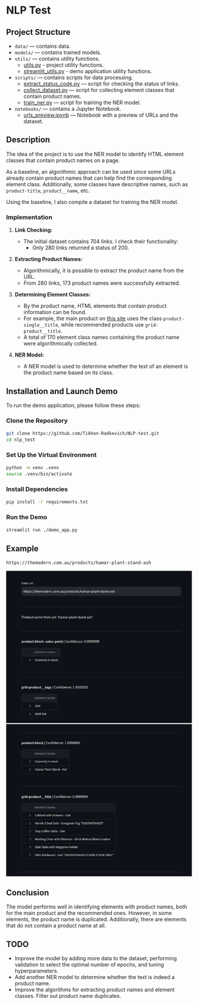 # NLP Test

## Project Structure
- `data/` — contains data.
- `models/` — contains trained models.
- `utils/` — contains utility functions.
    - [utils.py](utils/utils.py) - project utility functions.
    - [streamlit_utils.py](utils/streamlit_utils.py) - demo application utility functions.
- `scripts/` — contains scripts for data processing.
  - [extract_status_code.py](scripts/extract_status_code.py) — script for checking the status of links.
  - [collect_dataset.py](scripts/collect_dataset.py) — script for collecting element classes that contain product names.
  - [train_ner.py](scripts/train_ner.py) — script for training the NER model.
- `notebooks/` — contains a Jupyter Notebook.
  - [urls_preview.ipynb](notebooks/urls_preview.ipynb) — Notebook with a preview of URLs and the dataset.

## Description

The idea of the project is to use the NER model to identify HTML element classes that contain product names on a page.

As a baseline, an algorithmic approach can be used since some URLs already contain product names that can help find the corresponding element class. Additionally, some classes have descriptive names, such as `product-title`, `product__name`, etc.

Using the baseline, I also compile a dataset for training the NER model.

### Implementation

1. **Link Checking:**
   - The initial dataset contains 704 links. I check their functionality:
     - Only 280 links returned a status of 200.

2. **Extracting Product Names:**
   - Algorithmically, it is possible to extract the product name from the URL.
   - From 280 links, 173 product names were successfully extracted.

3. **Determining Element Classes:**
   - By the product name, HTML elements that contain product information can be found.
   - For example, the main product on [this site](https://themodern.com.au/products/hamar-plant-stand-ash) uses the class `product-single__title`, while recommended products use `grid-product__title`.
   - A total of 170 element class names containing the product name were algorithmically collected.

4. **NER Model:**
   - A NER model is used to determine whether the text of an element is the product name based on its class.

## Installation and Launch Demo

To run the demo application, please follow these steps:

### Clone the Repository
```bash
git clone https://github.com/Tikhon-Radkevich/NLP-test.git
cd nlp_test
```

### Set Up the Virtual Environment
```bash
python -m venv .venv
source .venv/bin/activate
```

### Install Dependencies
```bash
pip install -r requirements.txt
```

### Run the Demo
```bash
streamlit run ./demo_app.py
```

## Example
```bash
https://themodern.com.au/products/hamar-plant-stand-ash
```

![demo](imgs/demo_header.png)
![demo](imgs/grid_product.png)

## Conclusion
The model performs well in identifying elements with product names, both for the main product and the recommended ones. However, in some elements, the product name is duplicated. Additionally, there are elements that do not contain a product name at all.


## TODO
- Improve the model by adding more data to the dataset, performing validation to select the optimal number of epochs, and tuning hyperparameters.
- Add another NER model to determine whether the text is indeed a product name.
- Improve the algorithms for extracting product names and element classes. Filter out product name duplicates.












